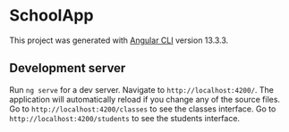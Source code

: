 # SchoolApp

This project was generated with [Angular CLI](https://github.com/angular/angular-cli) version 13.3.3.

## Development server

Run `ng serve` for a dev server. Navigate to `http://localhost:4200/`. The application will automatically reload if you change any of the source files.
Go to `http://localhost:4200/classes` to see the classes interface.
Go to `http://localhost:4200/students` to see the students interface.
